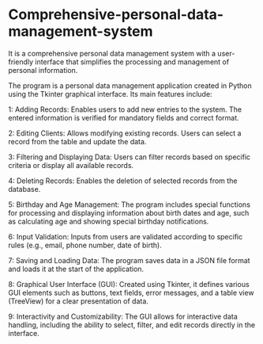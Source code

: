 # Comprehensive-personal-data-management-system
It is a comprehensive personal data management system with a user-friendly interface that simplifies the processing and management of personal information.


The program is a personal data management application created in Python using the Tkinter graphical interface. Its main features include:

1: Adding Records: Enables users to add new entries to the system. The entered information is verified for mandatory fields and correct format.

2: Editing Clients: Allows modifying existing records. Users can select a record from the table and update the data.

3: Filtering and Displaying Data: Users can filter records based on specific criteria or display all available records.

4: Deleting Records: Enables the deletion of selected records from the database.

5: Birthday and Age Management: The program includes special functions for processing and displaying information about birth dates and age, such as calculating age and showing special birthday notifications.

6: Input Validation: Inputs from users are validated according to specific rules (e.g., email, phone number, date of birth).

7: Saving and Loading Data: The program saves data in a JSON file format and loads it at the start of the application.

8: Graphical User Interface (GUI): Created using Tkinter, it defines various GUI elements such as buttons, text fields, error messages, and a table view (TreeView) for a clear presentation of data.

9: Interactivity and Customizability: The GUI allows for interactive data handling, including the ability to select, filter, and edit records directly in the interface.
